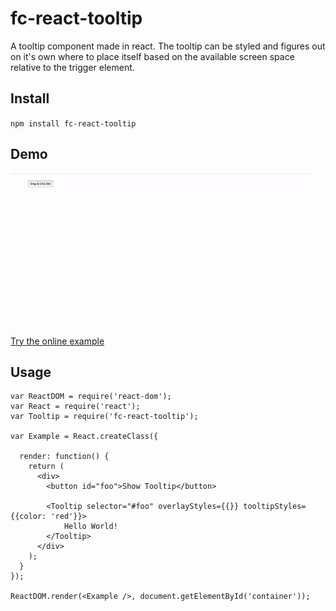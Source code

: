 # fc-react-tooltip

A tooltip component made in react.
The tooltip can be styled and figures out on it's own where to place itself 
based on the available screen space relative to the trigger element.

## Install
`npm install fc-react-tooltip`

## Demo

![Demo](https://github.com/fChristenson/fc-react-tooltip/blob/master/demo.gif)

[Try the online example](https://fchristenson.github.io/fc-react-tooltip/)
## Usage

```
var ReactDOM = require('react-dom');
var React = require('react');
var Tooltip = require('fc-react-tooltip');

var Example = React.createClass({

  render: function() {
    return (
      <div>
        <button id="foo">Show Tooltip</button>
        
        <Tooltip selector="#foo" overlayStyles={{}} tooltipStyles={{color: 'red'}}>
            Hello World!
        </Tooltip>
      </div>
    );
  }
});

ReactDOM.render(<Example />, document.getElementById('container'));
```
